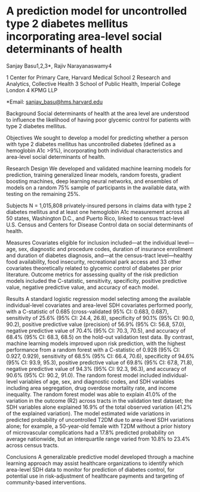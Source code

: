 # A prediction model for uncontrolled type 2 diabetes mellitus incorporating area-level social determinants of health

Sanjay Basu1,2,3*, Rajiv Narayanaswamy4


1 Center for Primary Care, Harvard Medical School
2 Research and Analytics, Collective Health
3 School of Public Health, Imperial College London
4 KPMG LLP

*Email: sanjay_basu@hms.harvard.edu


Background
Social determinants of health at the area level are understood to influence the likelihood of having poor glycemic control for patients with type 2 diabetes mellitus.

Objectives
We sought to develop a model for predicting whether a person with type 2 diabetes mellitus has uncontrolled diabetes (defined as a hemoglobin A1c >9%), incorporating both individual characteristics and area-level social determinants of health.
 
Research Design
We developed and validated machine learning models for prediction, training generalized linear models, random forests, gradient boosting machines, deep learning neural networks, and ensembles of models on a random 75% sample of participants in the available data, with testing on the remaining 25%.

Subjects
N = 1,015,808 privately-insured persons in claims data with type 2 diabetes mellitus and at least one hemoglobin A1c measurement across all 50 states, Washington D.C., and Puerto Rico, linked to census tract-level U.S. Census and Centers for Disease Control data on social determinants of health.

Measures
Covariates eligible for inclusion included—at the individual level—age, sex, diagnostic and procedure codes, duration of insurance enrollment and duration of diabetes diagnosis, and—at the census-tract level—healthy food availability, food insecurity, recreational park access and 33 other covariates theoretically related to glycemic control of diabetes per prior literature. Outcome metrics for assessing quality of the risk prediction models included the C-statistic, sensitivity, specificity, positive predictive value, negative predictive value, and accuracy of each model.

Results
A standard logistic regression model selecting among the available individual-level covariates and area-level SDH covariates performed poorly, with a C-statistic of 0.685 (cross-validated 95% CI: 0.683, 0.687), sensitivity of 25.6% (95% CI: 24.4, 26.8), specificity of 90.1% (95% CI: 90.0, 90.2), positive predictive value (precision) of 56.9% (95% CI: 56.8, 57.0), negative predictive value of 70.4% (95% CI: 70.3, 70.5), and accuracy of 68.4% (95% CI: 68.3, 68.5) on the hold-out validation test data. By contrast, machine learning models improved upon risk prediction, with the highest performance from a random forest with a C-statistic of 0.928 (95% CI: 0.927, 0.929), sensitivity of 68.5% (95% CI: 66.4, 70.6), specificity of 94.6% (95% CI: 93.9, 95.3), positive predictive value of 69.8% (95% CI: 67.8, 71.8), negative predictive value of 94.3% (95% CI: 92.3, 96.3), and accuracy of 90.6% (95% CI: 90.2, 91.0). The random forest model included individual-level variables of age, sex, and diagnostic codes, and SDH variables including area segregation, drug overdose mortality rate, and income inequality. The random forest model was able to explain 41.0% of the variation in the outcome (R2) across tracts in the validation test dataset; the SDH variables alone explained 16.9% of the total observed variation (41.2% of the explained variation). The model estimated wide variations in predicted probability of uncontrolled T2DM due to area-level SDH variations alone; for example, a 50-year-old female with T2DM without a prior history of microvascular complications had a 17.8% predicted probability on average nationwide, but an interquartile range varied from 10.8% to 23.4% across census tracts.

Conclusions
A generalizable predictive model developed through a machine learning approach may assist healthcare organizations to identify which area-level SDH data to monitor for prediction of diabetes control, for potential use in risk-adjustment of healthcare payments and targeting of community-based interventions. 
